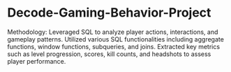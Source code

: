 # Decode-Gaming-Behavior-Project
 Methodology:  Leveraged SQL to analyze player actions, interactions, and gameplay patterns. Utilized various SQL functionalities including aggregate functions, window functions, subqueries, and joins. Extracted key metrics such as level progression, scores, kill counts, and headshots to assess player performance. 
